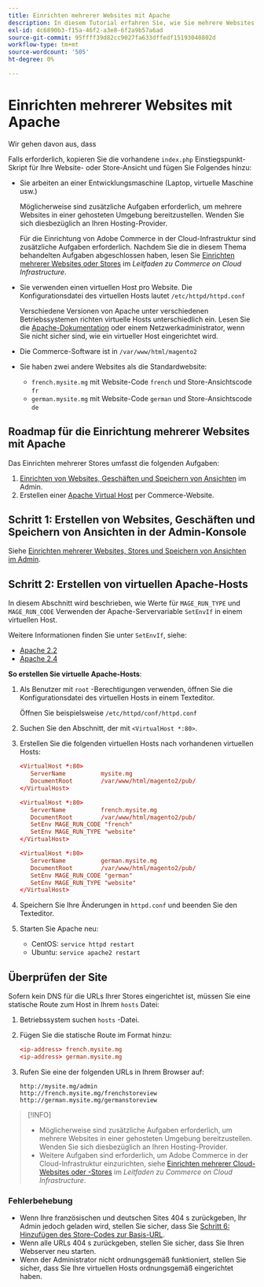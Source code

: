 ```yaml
---
title: Einrichten mehrerer Websites mit Apache
description: In diesem Tutorial erfahren Sie, wie Sie mehrere Websites mit Apache einrichten.
exl-id: 4c6890b3-f15a-46f2-a3e8-6f2a9b57a6ad
source-git-commit: 95ffff39d82cc9027fa633dffedf15193040802d
workflow-type: tm+mt
source-wordcount: '505'
ht-degree: 0%

---
```


# Einrichten mehrerer Websites mit Apache

Wir gehen davon aus, dass

Falls erforderlich, kopieren Sie die vorhandene `index.php` Einstiegspunkt-Skript für Ihre Website- oder Store-Ansicht und fügen Sie Folgendes hinzu:

- Sie arbeiten an einer Entwicklungsmaschine (Laptop, virtuelle Maschine usw.)

  Möglicherweise sind zusätzliche Aufgaben erforderlich, um mehrere Websites in einer gehosteten Umgebung bereitzustellen. Wenden Sie sich diesbezüglich an Ihren Hosting-Provider.

  Für die Einrichtung von Adobe Commerce in der Cloud-Infrastruktur sind zusätzliche Aufgaben erforderlich. Nachdem Sie die in diesem Thema behandelten Aufgaben abgeschlossen haben, lesen Sie [Einrichten mehrerer Websites oder Stores](https://experienceleague.adobe.com/docs/commerce-cloud-service/user-guide/configure-store/multiple-sites.html) im _Leitfaden zu Commerce on Cloud Infrastructure_.

- Sie verwenden einen virtuellen Host pro Website. Die Konfigurationsdatei des virtuellen Hosts lautet `/etc/httpd/httpd.conf`

  Verschiedene Versionen von Apache unter verschiedenen Betriebssystemen richten virtuelle Hosts unterschiedlich ein. Lesen Sie die [Apache-Dokumentation](https://httpd.apache.org/docs/2.4/vhosts) oder einem Netzwerkadministrator, wenn Sie nicht sicher sind, wie ein virtueller Host eingerichtet wird.

- Die Commerce-Software ist in `/var/www/html/magento2`
- Sie haben zwei andere Websites als die Standardwebsite:

   - `french.mysite.mg` mit Website-Code `french` und Store-Ansichtscode `fr`
   - `german.mysite.mg` mit Website-Code `german` und Store-Ansichtscode `de`

## Roadmap für die Einrichtung mehrerer Websites mit Apache

Das Einrichten mehrerer Stores umfasst die folgenden Aufgaben:

1. [Einrichten von Websites, Geschäften und Speichern von Ansichten](ms-admin.md) im Admin.
1. Erstellen einer [Apache Virtual Host](#step-2-create-apache-virtual-hosts) per Commerce-Website.

## Schritt 1: Erstellen von Websites, Geschäften und Speichern von Ansichten in der Admin-Konsole

Siehe [Einrichten mehrerer Websites, Stores und Speichern von Ansichten im Admin](ms-admin.md).

## Schritt 2: Erstellen von virtuellen Apache-Hosts

In diesem Abschnitt wird beschrieben, wie Werte für `MAGE_RUN_TYPE` und `MAGE_RUN_CODE` Verwenden der Apache-Servervariable `SetEnvIf` in einem virtuellen Host.

Weitere Informationen finden Sie unter `SetEnvIf`, siehe:

- [Apache 2.2](https://httpd.apache.org/docs/2.2/mod/mod_setenvif.html)
- [Apache 2.4](https://httpd.apache.org/docs/2.4/mod/mod_setenvif.html)

**So erstellen Sie virtuelle Apache-Hosts**:

1. Als Benutzer mit `root` -Berechtigungen verwenden, öffnen Sie die Konfigurationsdatei des virtuellen Hosts in einem Texteditor.

   Öffnen Sie beispielsweise `/etc/httpd/conf/httpd.conf`

1. Suchen Sie den Abschnitt, der mit `<VirtualHost *:80>`.
1. Erstellen Sie die folgenden virtuellen Hosts nach vorhandenen virtuellen Hosts:

   ```conf
   <VirtualHost *:80>
      ServerName          mysite.mg
      DocumentRoot        /var/www/html/magento2/pub/
   </VirtualHost>
   
   <VirtualHost *:80>
      ServerName          french.mysite.mg
      DocumentRoot        /var/www/html/magento2/pub/
      SetEnv MAGE_RUN_CODE "french"
      SetEnv MAGE_RUN_TYPE "website"
   </VirtualHost>
   
   <VirtualHost *:80>
      ServerName          german.mysite.mg
      DocumentRoot        /var/www/html/magento2/pub/
      SetEnv MAGE_RUN_CODE "german"
      SetEnv MAGE_RUN_TYPE "website"
   </VirtualHost>
   ```

1. Speichern Sie Ihre Änderungen in `httpd.conf` und beenden Sie den Texteditor.
1. Starten Sie Apache neu:

   - CentOS: `service httpd restart`
   - Ubuntu: `service apache2 restart`

## Überprüfen der Site

Sofern kein DNS für die URLs Ihrer Stores eingerichtet ist, müssen Sie eine statische Route zum Host in Ihrem `hosts` Datei:

1. Betriebssystem suchen `hosts` -Datei.
1. Fügen Sie die statische Route im Format hinzu:

   ```conf
   <ip-address> french.mysite.mg
   <ip-address> german.mysite.mg
   ```

1. Rufen Sie eine der folgenden URLs in Ihrem Browser auf:

   ```http
   http://mysite.mg/admin
   http://french.mysite.mg/frenchstoreview
   http://german.mysite.mg/germanstoreview
   ```

>[!INFO]
>
>- Möglicherweise sind zusätzliche Aufgaben erforderlich, um mehrere Websites in einer gehosteten Umgebung bereitzustellen. Wenden Sie sich diesbezüglich an Ihren Hosting-Provider.
>- Weitere Aufgaben sind erforderlich, um Adobe Commerce in der Cloud-Infrastruktur einzurichten, siehe [Einrichten mehrerer Cloud-Websites oder -Stores](https://experienceleague.adobe.com/docs/commerce-cloud-service/user-guide/configure-store/multiple-sites.html) im _Leitfaden zu Commerce on Cloud Infrastructure_.

### Fehlerbehebung

- Wenn Ihre französischen und deutschen Sites 404 s zurückgeben, Ihr Admin jedoch geladen wird, stellen Sie sicher, dass Sie [Schritt 6: Hinzufügen des Store-Codes zur Basis-URL](ms-admin.md#step-6-add-the-store-code-to-the-base-url).
- Wenn alle URLs 404 s zurückgeben, stellen Sie sicher, dass Sie Ihren Webserver neu starten.
- Wenn der Administrator nicht ordnungsgemäß funktioniert, stellen Sie sicher, dass Sie Ihre virtuellen Hosts ordnungsgemäß eingerichtet haben.

